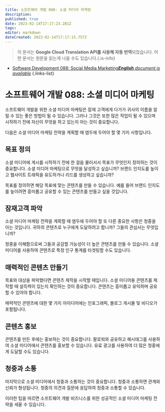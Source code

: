 ```yaml
---
title: 소프트웨어 개발 088: 소셜 미디어 마케팅
description: 
published: true
date: 2023-02-14T17:17:23.281Z
tags: 
editor: markdown
dateCreated: 2023-02-14T17:17:15.757Z
---
```


> 이 문서는 **Google Cloud Translation API를 사용해 자동 번역**되었습니다.
어떤 문서는 원문을 읽는게 나을 수도 있습니다.{.is-info}



- [Software Development 088: Social Media Marketing***English** document is available*](/en/Knowledge-base/Software-Development/Learning/software-development-088-social-media-marketing)
{.links-list}


# 소프트웨어 개발 088: 소셜 미디어 마케팅

소프트웨어 개발을 위한 소셜 미디어 마케팅은 잠재 고객에게 다가가 귀사의 이름을 알릴 수 있는 좋은 방법이 될 수 있습니다. 그러나 그것은 또한 많은 작업이 될 수 있으며 시작하기 전에 자신이 무엇을 하고 있는지 아는 것이 중요합니다.

다음은 소셜 미디어 마케팅 전략을 계획할 때 염두에 두어야 할 몇 가지 사항입니다.

## 목표 정의

소셜 미디어에 게시를 시작하기 전에 한 걸음 물러서서 목표가 무엇인지 정의하는 것이 중요합니다. 소셜 미디어 마케팅으로 무엇을 달성하고 싶습니까? 브랜드 인지도를 높이고 웹사이트 트래픽을 유도하거나 리드를 생성하고 싶습니까?

목표를 정의하면 해당 목표에 맞는 콘텐츠를 만들 수 있습니다. 예를 들어 브랜드 인지도를 높이려면 흥미롭고 공유할 수 있는 콘텐츠를 만들고 싶을 것입니다.

## 잠재고객 파악

소셜 미디어 마케팅 전략을 계획할 때 염두에 두어야 할 또 다른 중요한 사항은 청중을 아는 것입니다. 귀하의 콘텐츠로 누구에게 도달하려고 합니까? 그들의 관심사는 무엇입니까?

청중을 이해함으로써 그들과 공감할 가능성이 더 높은 콘텐츠를 만들 수 있습니다. 소셜 미디어를 사용하여 콘텐츠로 특정 인구 통계를 타겟팅할 수도 있습니다.

## 매력적인 콘텐츠 만들기

목표와 대상을 파악했다면 콘텐츠 제작을 시작할 때입니다. 소셜 미디어용 콘텐츠를 제작할 때 설득력이 있는지 확인하는 것이 중요합니다. 콘텐츠는 흥미롭고 유익하며 공유할 수 있어야 합니다.

매력적인 콘텐츠에 대한 몇 가지 아이디어에는 인포그래픽, 블로그 게시물 및 비디오가 포함됩니다.

## 콘텐츠 홍보

콘텐츠를 만든 후에는 홍보하는 것이 중요합니다. 팔로워와 공유하고 해시태그를 사용하여 소셜 미디어에서 콘텐츠를 홍보할 수 있습니다. 유료 광고를 사용하여 더 많은 청중에게 도달할 수도 있습니다.

## 청중과 소통

마지막으로 소셜 미디어에서 청중과 소통하는 것이 중요합니다. 청중과 소통하면 관계와 신뢰가 형성됩니다. 청중의 의견과 질문에 응답하여 청중과 소통할 수 있습니다.

이러한 팁을 따르면 소프트웨어 개발 비즈니스를 위한 성공적인 소셜 미디어 마케팅 전략을 세울 수 있습니다.